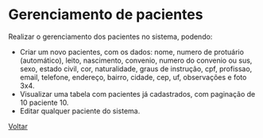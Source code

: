 # Gerenciamento de pacientes

Realizar o gerenciamento dos pacientes no sistema, podendo:

* Criar um novo pacientes, com os dados: nome, numero de protuário (automático), leito, nascimento, convenio, numero do convenio ou sus, sexo, estado civil, cor, naturalidade, graus de instrução, cpf, profissao, email, telefone, endereço, bairro, cidade, cep, uf, observações e foto 3x4.
* Visualizar uma tabela com pacientes já cadastrados, com paginação de 10 paciente 10.
* Editar qualquer paciente do sistema.


[Voltar](../README.md) 